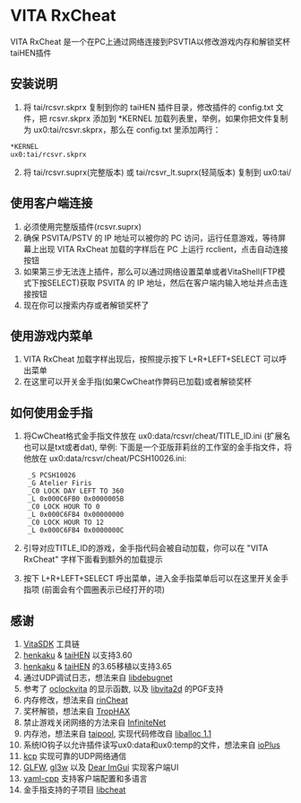 VITA RxCheat
============
VITA RxCheat 是一个在PC上通过网络连接到PSVTIA以修改游戏内存和解锁奖杯taiHEN插件

安装说明
------------
1. 将 tai/rcsvr.skprx 复制到你的 taiHEN 插件目录，修改插件的 config.txt 文件，把 rcsvr.skprx 添加到 *KERNEL 加载列表里，举例，如果你把文件复制为 ux0:tai/rcsvr.skprx，那么在 config.txt 里添加两行：
```
*KERNEL
ux0:tai/rcsvr.skprx
```
2. 将 tai/rcsvr.suprx(完整版本) 或 tai/rcsvr_lt.suprx(轻简版本) 复制到 ux0:tai/

使用客户端连接
---------------------
1. 必须使用完整版插件(rcsvr.suprx)
2. 确保 PSVITA/PSTV 的 IP 地址可以被你的 PC 访问，运行任意游戏，等待屏幕上出现 VITA RxCheat 加载的字样后在 PC 上运行 rcclient，点击自动连接按钮
3. 如果第三步无法连上插件，那么可以通过网络设置菜单或者VitaShell(FTP模式下按SELECT)获取 PSVITA 的 IP 地址，然后在客户端内输入地址并点击连接按钮
4. 现在你可以搜索内存或者解锁奖杯了

使用游戏内菜单
---------------------
1. VITA RxCheat 加载字样出现后，按照提示按下 L+R+LEFT+SELECT 可以呼出菜单
2. 在这里可以开关金手指(如果CwCheat作弊码已加载)或者解锁奖杯

如何使用金手指
---------------------
1. 将CwCheat格式金手指文件放在 ux0:data/rcsvr/cheat/TITLE_ID.ini (扩展名也可以是txt或者dat), 举例: 下面是一个亚版菲莉丝的工作室的金手指文件，将他放在 ux0:data/rcsvr/cheat/PCSH10026.ini:

        _S PCSH10026
        _G Atelier Firis
        _C0 LOCK DAY LEFT TO 360
        _L 0x000C6FB0 0x0000005B
        _C0 LOCK HOUR TO 0
        _L 0x000C6FB4 0x00000000
        _C0 LOCK HOUR TO 12
        _L 0x000C6FB4 0x0000000C

2. 引导对应TITLE_ID的游戏，金手指代码会被自动加载，你可以在 "VITA RxCheat" 字样下面看到额外的加载提示
3. 按下 L+R+LEFT+SELECT 呼出菜单，进入金手指菜单后可以在这里开关金手指项 (前面会有个圆圈表示已经打开的项)

感谢
------
1. [VitaSDK](https://github.com/vitasdk) 工具链
2. [henkaku](https://github.com/henkaku/henkaku) & [taiHEN](https://github.com/yifanlu/taiHEN) 以支持3.60
3. [henkaku](https://github.com/TheOfficialFloW/henkaku) & [taiHEN](https://github.com/TheOfficialFloW/taiHEN) 的3.65移植以支持3.65
4. 通过UDP调试日志，想法来自 [libdebugnet](https://github.com/psxdev/debugnet)
5. 参考了 [oclockvita](https://github.com/frangarcj/oclockvita) 的显示函数, 以及 [libvita2d](https://github.com/xerpi/libvita2d) 的PGF支持
6. 内存修改，想法来自 [rinCheat](https://github.com/Rinnegatamante/rinCheat)
7. 奖杯解锁，想法来自 [TropHAX](https://github.com/SilicaAndPina/TropHAX)
8. 禁止游戏关闭网络的方法来自 [InfiniteNet](https://github.com/Rinnegatamante/InfiniteNet)
9. 内存池，想法来自 [taipool](https://github.com/Rinnegatamante/taipool), 实现代码修改自 [liballoc 1.1](https://github.com/blanham/liballoc)
10. 系统IO钩子以允许插件读写ux0:data和ux0:temp的文件，想法来自 [ioPlus](https://github.com/CelesteBlue-dev/PSVita-RE-tools/tree/master/ioPlus/ioPlus-0.1)
11. [kcp](https://github.com/skywind3000/kcp) 实现可靠的UDP网络通信
12. [GLFW](http://www.glfw.org), [gl3w](https://github.com/skaslev/gl3w) 以及 [Dear ImGui](https://github.com/ocornut/imgui) 实现客户端UI
13. [yaml-cpp](https://github.com/jbeder/yaml-cpp) 支持客户端配置和多语言
14. 金手指支持的子项目 [libcheat](https://github.com/soarqin/libcheat)

